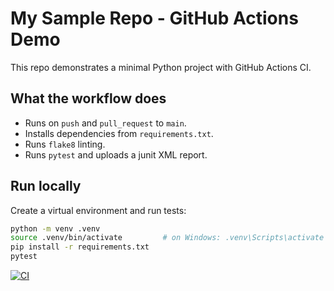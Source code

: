 # My Sample Repo - GitHub Actions Demo

This repo demonstrates a minimal Python project with GitHub Actions CI.

## What the workflow does
- Runs on `push` and `pull_request` to `main`.
- Installs dependencies from `requirements.txt`.
- Runs `flake8` linting.
- Runs `pytest` and uploads a junit XML report.

## Run locally
Create a virtual environment and run tests:
```bash
python -m venv .venv
source .venv/bin/activate         # on Windows: .venv\Scripts\activate
pip install -r requirements.txt
pytest
```
[![CI](https://github.com/dhar-sumit/demo-repo2/actions/workflows/main.yml/badge.svg)](https://github.com/dhar-sumit/demo-repo2/actions/workflows/main.yml)
